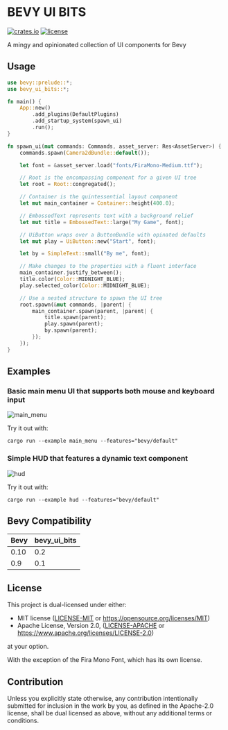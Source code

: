 # BEVY UI BITS

[![crates.io](https://img.shields.io/crates/v/bevy_ui_bits)](https://crates.io/crates/bevy_ui_bits)
[![license](https://img.shields.io/crates/l/bevy_ui_bits)](https://crates.io/crates/bevy_ui_bits)

A mingy and opinionated collection of UI components for Bevy

## Usage

```rust
use bevy::prelude::*;
use bevy_ui_bits::*;

fn main() {
    App::new()
        .add_plugins(DefaultPlugins)
        .add_startup_system(spawn_ui)
        .run();
}

fn spawn_ui(mut commands: Commands, asset_server: Res<AssetServer>) {
    commands.spawn(Camera2dBundle::default());

    let font = &asset_server.load("fonts/FiraMono-Medium.ttf");

    // Root is the encompassing component for a given UI tree
    let root = Root::congregated();

    // Container is the quintessential layout component
    let mut main_container = Container::height(400.0);

    // EmbossedText represents text with a background relief
    let mut title = EmbossedText::large("My Game", font);

    // UiButton wraps over a ButtonBundle with opinated defaults
    let mut play = UiButton::new("Start", font);

    let by = SimpleText::small("By me", font);

    // Make changes to the properties with a fluent interface
    main_container.justify_between();
    title.color(Color::MIDNIGHT_BLUE);
    play.selected_color(Color::MIDNIGHT_BLUE);

    // Use a nested structure to spawn the UI tree
    root.spawn(&mut commands, |parent| {
        main_container.spawn(parent, |parent| {
            title.spawn(parent);
            play.spawn(parent);
            by.spawn(parent);
        });
    });
}
```

## Examples

### Basic main menu UI that supports both mouse and keyboard input

![main_menu](https://user-images.githubusercontent.com/4467518/220443135-350551c0-2af4-4f54-b436-73d83647fc66.png)

Try it out with:

```
cargo run --example main_menu --features="bevy/default"
```

### Simple HUD that features a dynamic text component

![hud](https://user-images.githubusercontent.com/4467518/220443052-18ebaf41-d857-495e-9dd9-c38dd8878440.png)

Try it out with:

```
cargo run --example hud --features="bevy/default"
```

## Bevy Compatibility

| Bevy | bevy_ui_bits |
| ---- | ------------ |
| 0.10 | 0.2          |
| 0.9  | 0.1          |

## License

This project is dual-licensed under either:

- MIT license ([LICENSE-MIT](LICENSE-MIT) or https://opensource.org/licenses/MIT)
- Apache License, Version 2.0, ([LICENSE-APACHE](LICENSE-APACHE) or https://www.apache.org/licenses/LICENSE-2.0)

at your option.

With the exception of the Fira Mono Font, which has its own license.

## Contribution

Unless you explicitly state otherwise, any contribution intentionally submitted
for inclusion in the work by you, as defined in the Apache-2.0 license, shall be
dual licensed as above, without any additional terms or conditions.
